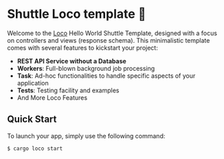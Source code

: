 # Shuttle Loco template :train:

Welcome to the [Loco](https://loco.rs) Hello World Shuttle Template, designed with a focus on controllers and views (response schema). This minimalistic template comes with several features to kickstart your project:
- **REST API Service without a Database**
- **Workers**: Full-blown background job processing
- **Task**: Ad-hoc functionalities to handle specific aspects of your application
- **Tests**: Testing facility and examples
- And More Loco Features

## Quick Start

To launch your app, simply use the following command:

```sh
$ cargo loco start
```